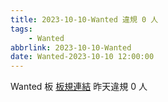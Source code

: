 ```yaml
---
title: 2023-10-10-Wanted 違規 0 人
tags:
    - Wanted
abbrlink: 2023-10-10-Wanted
date: Wanted-2023-10-10 12:00:00
---
```

Wanted 板 [板規連結](https://www.ptt.cc/bbs/Wanted/M.1608829773.A.D3B.html)
昨天違規 0 人
